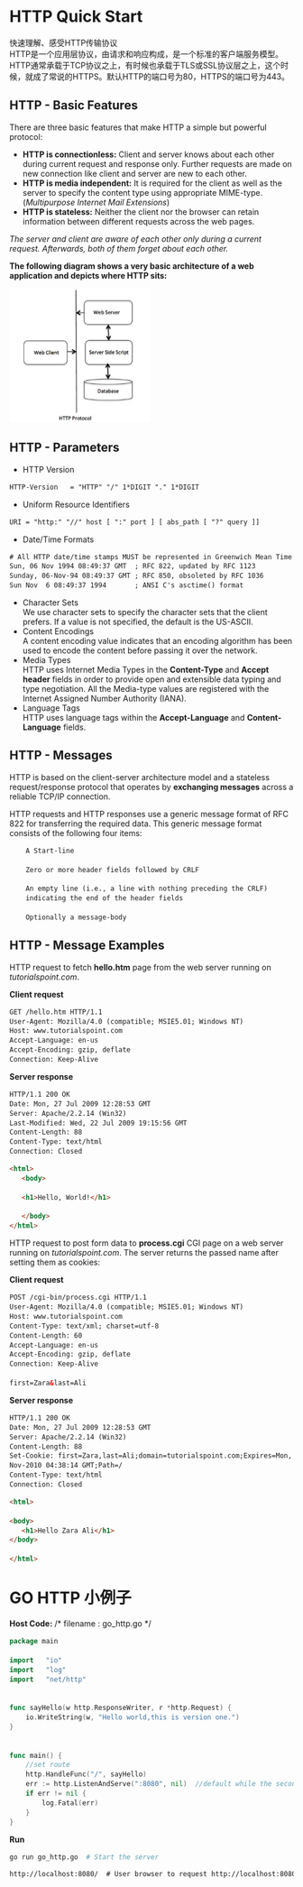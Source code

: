 # HTTP Quick Start
快速理解、感受HTTP传输协议 <br>
HTTP是一个应用层协议，由请求和响应构成，是一个标准的客户端服务模型。HTTP通常承载于TCP协议之上，有时候也承载于TLS或SSL协议层之上，这个时候，就成了常说的HTTPS。默认HTTP的端口号为80，HTTPS的端口号为443。

## HTTP - Basic Features
There are three basic features that make HTTP a simple but powerful protocol:
* **HTTP is connectionless:** Client and server knows about each other during current request and response only. Further requests are made on new connection like client and server are new to each other.
* **HTTP is media independent:** It is required for the client as well as the server to specify the content type using appropriate MIME-type. (*Multipurpose Internet Mail Extensions*)
* **HTTP is stateless:** Neither the client nor the browser can retain information between different requests across the web pages. 

*The server and client are aware of each other only during a current request. Afterwards, both of them forget about each other.*

**The following diagram shows a very basic architecture of a web application and depicts where HTTP sits:**
<p><img src="pics/http_sites.jpg" width="250"></p>


## HTTP - Parameters
* HTTP Version
```html
HTTP-Version   = "HTTP" "/" 1*DIGIT "." 1*DIGIT
```
* Uniform Resource Identifiers
```html
URI = "http:" "//" host [ ":" port ] [ abs_path [ "?" query ]]
```
* Date/Time Formats
```html
# All HTTP date/time stamps MUST be represented in Greenwich Mean Time (GMT), without exception.
Sun, 06 Nov 1994 08:49:37 GMT  ; RFC 822, updated by RFC 1123
Sunday, 06-Nov-94 08:49:37 GMT ; RFC 850, obsoleted by RFC 1036
Sun Nov  6 08:49:37 1994       ; ANSI C's asctime() format
```
* Character Sets <br>
We use character sets to specify the character sets that the client prefers. If a value is not specified, the default is the US-ASCII.
* Content Encodings <br>
A content encoding value indicates that an encoding algorithm has been used to encode the content before passing it over the network.
* Media Types <br>
HTTP uses Internet Media Types in the **Content-Type** and **Accept header** fields in order to provide open and extensible data typing and type negotiation. All the Media-type values are registered with the Internet Assigned Number Authority (IANA).
* Language Tags <br>
HTTP uses language tags within the **Accept-Language** and **Content-Language** fields.


## HTTP - Messages
HTTP is based on the client-server architecture model and a stateless request/response protocol that operates by **exchanging messages** across a reliable TCP/IP connection.

HTTP requests and HTTP responses use a generic message format of RFC 822 for transferring the required data. This generic message format consists of the following four items:
```html
    A Start-line

    Zero or more header fields followed by CRLF

    An empty line (i.e., a line with nothing preceding the CRLF) 
    indicating the end of the header fields

    Optionally a message-body
```


## HTTP - Message Examples
HTTP request to fetch **hello.htm** page from the web server running on *tutorialspoint.com*. <br>

**Client request**
```html
GET /hello.htm HTTP/1.1
User-Agent: Mozilla/4.0 (compatible; MSIE5.01; Windows NT)
Host: www.tutorialspoint.com
Accept-Language: en-us
Accept-Encoding: gzip, deflate
Connection: Keep-Alive
```
**Server response**
```html
HTTP/1.1 200 OK
Date: Mon, 27 Jul 2009 12:28:53 GMT
Server: Apache/2.2.14 (Win32)
Last-Modified: Wed, 22 Jul 2009 19:15:56 GMT
Content-Length: 88
Content-Type: text/html
Connection: Closed
```
```html
<html>
   <body>

   <h1>Hello, World!</h1>

   </body>
</html>
```

HTTP request to post form data to **process.cgi** CGI page on a web server running on *tutorialspoint.com*. The server returns the passed name after setting them as cookies: <br>

**Client request**
```html
POST /cgi-bin/process.cgi HTTP/1.1
User-Agent: Mozilla/4.0 (compatible; MSIE5.01; Windows NT)
Host: www.tutorialspoint.com
Content-Type: text/xml; charset=utf-8
Content-Length: 60
Accept-Language: en-us
Accept-Encoding: gzip, deflate
Connection: Keep-Alive

first=Zara&last=Ali
```
**Server response**
```html
HTTP/1.1 200 OK
Date: Mon, 27 Jul 2009 12:28:53 GMT
Server: Apache/2.2.14 (Win32)
Content-Length: 88
Set-Cookie: first=Zara,last=Ali;domain=tutorialspoint.com;Expires=Mon, 19-
Nov-2010 04:38:14 GMT;Path=/
Content-Type: text/html
Connection: Closed
```
```html
<html>

<body>
   <h1>Hello Zara Ali</h1>
</body>

</html>
```


# GO HTTP 小例子
**Host Code:** /* filename : go_http.go */
```go
package main

import   "io"
import   "log"
import   "net/http"


func sayHello(w http.ResponseWriter, r *http.Request) {
    io.WriteString(w, "Hello world,this is version one.")
}


func main() {
    //set route
    http.HandleFunc("/", sayHello)
    err := http.ListenAndServe(":8080", nil)  //default while the second parameter is nil
    if err != nil {
        log.Fatal(err)
    }
}
```
**Run**
```bash
go run go_http.go  # Start the server
```
```html
http://localhost:8080/  # User browser to request http://localhost:8080/
```
